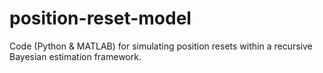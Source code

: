 # position-reset-model
Code (Python &amp; MATLAB) for simulating position resets within a recursive Bayesian estimation framework. 
